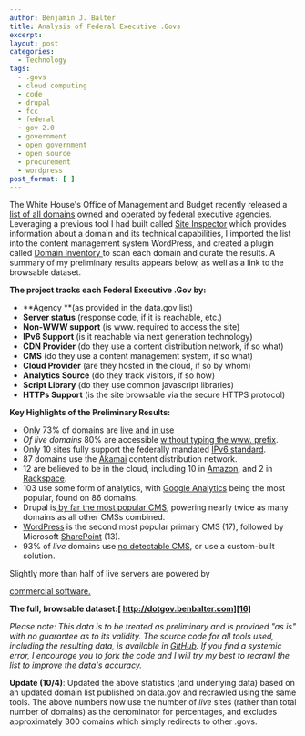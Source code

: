 ```yaml
---
author: Benjamin J. Balter
title: Analysis of Federal Executive .Govs
excerpt:
layout: post
categories:
  - Technology
tags:
  - .govs
  - cloud computing
  - code
  - drupal
  - fcc
  - federal
  - gov 2.0
  - government
  - open government
  - open source
  - procurement
  - wordpress
post_format: [ ]
---
```

The White House's Office of Management and Budget recently released a[ list of all domains][1] owned and operated by federal executive agencies. Leveraging a previous tool I had built called [Site Inspector][2] which provides information about a domain and its technical capabilities, I imported the list into the content management system WordPress, and created a plugin called [Domain Inventory ][3]to scan each domain and curate the results. A summary of my preliminary results appears below, as well as a link to the browsable dataset.

**The project tracks each Federal Executive .Gov by:**

*   **Agency **(as provided in the data.gov list)
*   **Server status** (response code, if it is reachable, etc.)
*   **Non-WWW support** (is www. required to access the site)
*   **IPv6 Support** (is it reachable via next generation technology)
*   **CDN Provider** (do they use a content distribution network, if so what)
*   **CMS** (do they use a content management system, if so what)
*   **Cloud Provider** (are they hosted in the cloud, if so by whom)
*   **Analytics Source** (do they track visitors, if so how)
*   **Script Library** (do they use common javascript libraries)
*   **HTTPs Support** (is the site browsable via the secure HTTPS protocol)

**Key Highlights of the Preliminary Results:**

*   Only 73% of domains are [live and in use][4]
*   *Of live domains* 80% are accessible [without typing the www. prefix][5].
*   Only 10 sites fully support the federally mandated [IPv6 standard][6].
*   87 domains use the [Akamai][7] content distribution network.
*   12 are believed to be in the cloud, including 10 in [Amazon][8], and 2 in [Rackspace][9].
*   103 use some form of analytics, with [Google Analytics][10] being the most popular, found on 86 domains.
*   Drupal is[ by far the most popular CMS][11], powering nearly twice as many domains as all other CMSs combined.
*   [WordPress][12] is the second most popular primary CMS (17), followed by Microsoft [SharePoint][13] (13).
*   93% of *live* domains use [no detectable CMS][14], or use a custom-built solution.

Slightly more than half of live servers are powered by

[commercial software.][15]

**The full, browsable dataset:[ http://dotgov.benbalter.com][16]**

*Please note: This data is to be treated as preliminary and is provided "as is" with no guarantee as to its validity. The source code for all tools used, including the resulting data, is available in [GitHub][3]. If you find a systemic error, I encourage you to fork the code and I will try my best to recrawl the list to improve the data's accuracy.*

**Update (10/4)**: Updated the above statistics (and underlying data) based on an updated domain list published on data.gov and recrawled using the same tools. The above numbers now use the number of *live* sites (rather than total number of domains) as the denominator for percentages, and excludes approximately 300 domains which simply redirects to other .govs.

 [1]: http://explore.data.gov/Federal-Government-Finances-and-Employment/Federal-Executive-Branch-Internet-Domains/k9h8-e98h
 [2]: https://github.com/benbalter/Site-Inspector
 [3]: https://github.com/benbalter/Domain-Inventory
 [4]: http://dotgov.benbalter.com/status/live/
 [5]: http://dotgov.benbalter.com/nonwww/yes/
 [6]: http://dotgov.benbalter.com/ipv6/yes/
 [7]: http://dotgov.benbalter.com/cdn/akamai/
 [8]: http://dotgov.benbalter.com/cloud/amazon/
 [9]: http://dotgov.benbalter.com/cloud/rackspace/
 [10]: http://dotgov.benbalter.com/analytics/google-analytics/
 [11]: http://dotgov.benbalter.com/cms/drupal/
 [12]: http://dotgov.benbalter.com/cms/wordpress/
 [13]: http://dotgov.benbalter.com/cms/sharepoint/
 [14]: http://dotgov.benbalter.com/cms/none/
 [15]: http://dotgov.benbalter.com/server_software/commercial/
 [16]: http://dotgov.benbalter.com